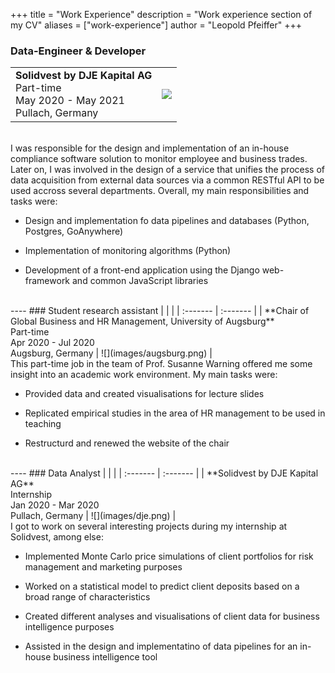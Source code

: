 +++
title = "Work Experience"
description = "Work experience section of my CV"
aliases = ["work-experience"]
author = "Leopold Pfeiffer"
+++

### Data-Engineer & Developer
|  |  |
| :------- | :------- |
| **Solidvest by DJE Kapital AG**<br>Part-time<br>May 2020 - May 2021<br>Pullach, Germany | ![](images/dje.png) |
<br>
I was responsible for the design and implementation of an in-house compliance software solution to monitor employee and business trades. Later on, I was involved in the design of a service that unifies the process of data acquisition from external data sources via a common RESTful API to be used accross several departments. Overall, my main responsibilities and tasks were:

* Design and implementation fo data pipelines and databases (Python, Postgres, GoAnywhere)

* Implementation of monitoring algorithms (Python)

* Development of a front-end application using the Django web-framework and common JavaScript libraries
<br>
----
### Student research assistant
|  |  | 
| :------- | :------- |
| **Chair of Global Business and HR Management, University of Augsburg**<br>Part-time<br>Apr 2020 - Jul 2020<br>Augsburg, Germany | ![](images/augsburg.png) |
<br>
This part-time job in the team of Prof. Susanne Warning offered me some insight into an academic work environment. My main tasks were:

* Provided data and created visualisations for lecture slides

* Replicated empirical studies in the area of HR management to be used in teaching

* Restructurd and renewed the website of the chair
<br>
----
### Data Analyst
|  |  | 
| :------- | :------- |
| **Solidvest by DJE Kapital AG**<br>Internship<br>Jan 2020 - Mar 2020<br>Pullach, Germany | ![](images/dje.png) |
<br>
I got to work on several interesting projects during my internship at Solidvest, among else:

* Implemented Monte Carlo price simulations of client portfolios for risk management and marketing purposes

* Worked on a statistical model to predict client deposits based on a broad range of characteristics

* Created different analyses and visualisations of client data for business intelligence purposes

* Assisted in the design and implementatino of data pipelines for an in-house business intelligence tool
<br>